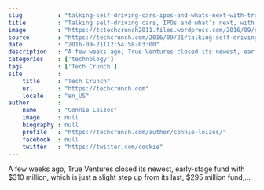 ```yaml
---
slug          : "talking-self-driving-cars-ipos-and-whats-next-with-true-ventures"
title         : "Talking self-driving cars, IPOs and what’s next, with True Ventures"
image         : "https://tctechcrunch2011.files.wordpress.com/2016/09/screen-shot-2016-09-21-at-12-41-43-pm.png?w=764&h=400&crop=1"
source        : "https://techcrunch.com/2016/09/21/talking-self-driving-cars-ipos-and-whats-next-with-true-ventures/"
date          : "2016-09-21T12:54:58-03:00"
description   : "A few weeks ago, True Ventures closed its newest, early-stage fund with $310 million, which is just a slight step up from its last, $295 million fund,..."
categories    : ['technology']
tags          : ['Tech Crunch']
site          :
    title     : "Tech Crunch"
    url       : "https://techcrunch.com"
    locale    : "en_US"
author        :
    name      : "Connie Loizos"
    image     : null
    biography : null
    profile   : "https://techcrunch.com/author/connie-loizos/"
    facebook  : null
    twitter   : "https://twitter.com/cookie"
---
```


A few weeks ago, True Ventures closed its newest, early-stage fund with $310 million, which is just a slight step up from its last, $295 million fund,...

